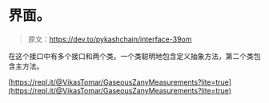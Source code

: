 # 界面。

> 原文：<https://dev.to/pykashchain/interface-39om>

在这个接口中有多个接口和两个类。一个类聪明地包含定义抽象方法，第二个类包含主方法。

[https://repl.it/@VikasTomar/GaseousZanyMeasurements?lite=true](https://repl.it/@VikasTomar/GaseousZanyMeasurements?lite=true)